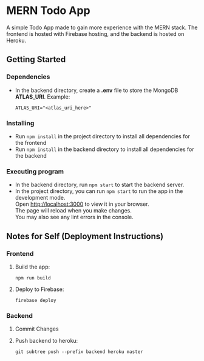 # MERN Todo App
A simple Todo App made to gain more experience with the MERN stack. The frontend is hosted with Firebase hosting, and the backend is hosted on Heroku.

## Getting Started

### Dependencies

* In the backend directory, create a **.env** file to store the MongoDB **ATLAS_URI**. Example:
    ```
    ATLAS_URI="<atlas_uri_here>"
    ```

### Installing

* Run `npm install` in the project directory to install all dependencies for the frontend
* Run `npm install` in the backend directory to install all dependencies for the backend

### Executing program

* In the backend directory, run `npm start` to start the backend server.
* In the project directory, you can run `npm start` to run the app in the development mode.\
Open [http://localhost:3000](http://localhost:3000) to view it in your browser.\
The page will reload when you make changes.\
You may also see any lint errors in the console.

## Notes for Self (Deployment Instructions)
### Frontend
1. Build the app:
    ```
    npm run build
    ```
2. Deploy to Firebase:
    ```
    firebase deploy
    ```
### Backend
1. Commit Changes

2. Push backend to heroku:
    ```
    git subtree push --prefix backend heroku master
    ```
